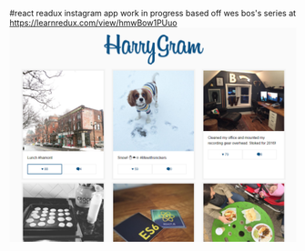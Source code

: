 #react readux instagram app 
work in progress
based off wes bos's series at https://learnredux.com/view/hmwBow1PUuo
![Alt text](screenshot.png)